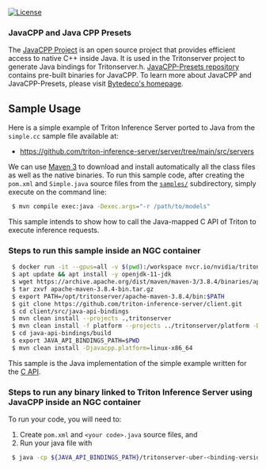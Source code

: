 <!--
# Copyright 2022, NVIDIA CORPORATION & AFFILIATES. All rights reserved.
#
# Redistribution and use in source and binary forms, with or without
# modification, are permitted provided that the following conditions
# are met:
#  * Redistributions of source code must retain the above copyright
#    notice, this list of conditions and the following disclaimer.
#  * Redistributions in binary form must reproduce the above copyright
#    notice, this list of conditions and the following disclaimer in the
#    documentation and/or other materials provided with the distribution.
#  * Neither the name of NVIDIA CORPORATION nor the names of its
#    contributors may be used to endorse or promote products derived
#    from this software without specific prior written permission.
#
# THIS SOFTWARE IS PROVIDED BY THE COPYRIGHT HOLDERS ``AS IS'' AND ANY
# EXPRESS OR IMPLIED WARRANTIES, INCLUDING, BUT NOT LIMITED TO, THE
# IMPLIED WARRANTIES OF MERCHANTABILITY AND FITNESS FOR A PARTICULAR
# PURPOSE ARE DISCLAIMED.  IN NO EVENT SHALL THE COPYRIGHT OWNER OR
# CONTRIBUTORS BE LIABLE FOR ANY DIRECT, INDIRECT, INCIDENTAL, SPECIAL,
# EXEMPLARY, OR CONSEQUENTIAL DAMAGES (INCLUDING, BUT NOT LIMITED TO,
# PROCUREMENT OF SUBSTITUTE GOODS OR SERVICES; LOSS OF USE, DATA, OR
# PROFITS; OR BUSINESS INTERRUPTION) HOWEVER CAUSED AND ON ANY THEORY
# OF LIABILITY, WHETHER IN CONTRACT, STRICT LIABILITY, OR TORT
# (INCLUDING NEGLIGENCE OR OTHERWISE) ARISING IN ANY WAY OUT OF THE USE
# OF THIS SOFTWARE, EVEN IF ADVISED OF THE POSSIBILITY OF SUCH DAMAGE.
-->

[![License](https://img.shields.io/badge/License-BSD3-lightgrey.svg)](https://opensource.org/licenses/BSD-3-Clause)



### JavaCPP and Java CPP Presets
The [JavaCPP Project](https://github.com/bytedeco/javacpp) is an open source project that provides efficient access to native C++ inside Java. It is used in the Tritonserver
project to generate Java bindings for Tritonserver.h. [JavaCPP-Presets repository](https://github.com/bytedeco/javacpp-presets) contains pre-built binaries for JavaCPP. To learn more about JavaCPP and JavaCPP-Presets, please visit [Bytedeco's homepage](http://bytedeco.org/).


Sample Usage
------------
Here is a simple example of Triton Inference Server ported to Java from the `simple.cc` sample file available at:

 * https://github.com/triton-inference-server/server/tree/main/src/servers

We can use [Maven 3](http://maven.apache.org/) to download and install automatically all the class files as well as the native binaries. To run this sample code, after creating the `pom.xml` and `Simple.java` source files from the [`samples/`](samples/) subdirectory, simply execute on the command line:
```bash
 $ mvn compile exec:java -Dexec.args="-r /path/to/models"
```
This sample intends to show how to call the Java-mapped C API of Triton to execute inference requests.

### Steps to run this sample inside an NGC container

```bash
 $ docker run -it --gpus=all -v $(pwd):/workspace nvcr.io/nvidia/tritonserver:22.01-py3 bash
 $ apt update && apt install -y openjdk-11-jdk
 $ wget https://archive.apache.org/dist/maven/maven-3/3.8.4/binaries/apache-maven-3.8.4-bin.tar.gz
 $ tar zxvf apache-maven-3.8.4-bin.tar.gz
 $ export PATH=/opt/tritonserver/apache-maven-3.8.4/bin:$PATH
 $ git clone https://github.com/triton-inference-server/client.git
 $ cd client/src/java-api-bindings
 $ mvn clean install --projects .,tritonserver
 $ mvn clean install -f platform --projects ../tritonserver/platform -Djavacpp.platform=linux-x86_64
 $ cd java-api-bindings/build
 $ export JAVA_API_BINDINGS_PATH=$PWD
 $ mvn clean install -Djavacpp.platform=linux-x86_64
```

This sample is the Java implementation of the simple example written for the [C API](https://github.com/triton-inference-server/server/blob/main/docs/inference_protocols.md#c-api).

### Steps to run any binary linked to Triton Inference Server using JavaCPP inside an NGC container

To run your code, you will need to:

 1. Create `pom.xml` and `<your code>.java` source files, and
 2. Run your java file with
```bash
 $ java -cp ${JAVA_API_BINDINGS_PATH}/tritonserver-uber-<binding-version>.jar <your code>.java
```
